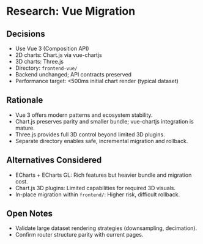 # Research: Vue Migration

## Decisions
- Use Vue 3 (Composition API)
- 2D charts: Chart.js via vue-chartjs
- 3D charts: Three.js
- Directory: `frontend-vue/`
- Backend unchanged; API contracts preserved
- Performance target: <500ms initial chart render (typical dataset)

## Rationale
- Vue 3 offers modern patterns and ecosystem stability.
- Chart.js preserves parity and smaller bundle; vue-chartjs integration is mature.
- Three.js provides full 3D control beyond limited 3D plugins.
- Separate directory enables safe, incremental migration and rollback.

## Alternatives Considered
- ECharts + ECharts GL: Rich features but heavier bundle and migration cost.
- Chart.js 3D plugins: Limited capabilities for required 3D visuals.
- In-place migration within `frontend/`: Higher risk, difficult rollback.

## Open Notes
- Validate large dataset rendering strategies (downsampling, decimation).
- Confirm router structure parity with current pages.
